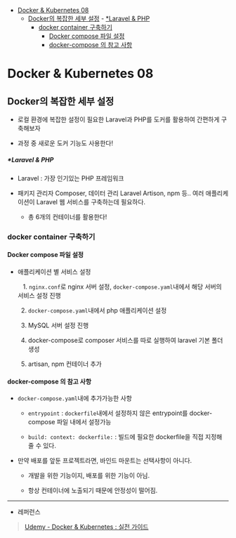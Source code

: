 - [Docker \& Kubernetes 08](#docker--kubernetes-08)
  - [Docker의 복잡한 세부 설정](#docker의-복잡한-세부-설정)
        - [\*Laravel \& PHP](#laravel--php)
    - [docker container 구축하기](#docker-container-구축하기)
      - [Docker compose 파일 설정](#docker-compose-파일-설정)
      - [docker-compose 의 참고 사항](#docker-compose-의-참고-사항)

# Docker & Kubernetes 08

## Docker의 복잡한 세부 설정

- 로컬 환경에 복잡한 설정이 필요한 Laravel과 PHP를 도커를 활용하여 간편하게 구축해보자

- 과정 중 새로운 도커 기능도 사용한다!

##### \*Laravel & PHP

- Laravel : 가장 인기있는 PHP 프레임워크

- 패키지 관리자 Composer, 데이터 관리 Laravel Artison, npm 등.. 여러 애플리케이션이 Laravel 웹 서비스를 구축하는데 필요하다.
  
  - 총 6개의 컨테이너를 활용한다!

### docker container 구축하기

#### Docker compose 파일 설정

- 애플리케이션 별 서비스 설정
  
     1. `nginx.conf`로 nginx 서버 설정, `docker-compose.yaml`내에서 해당 서버의 서비스 설정 진행
  
  2. `docker-compose.yaml`내에서 php 애플리케이션 설정
  
  3. MySQL 서버 설정 진행
  
  4. docker-compose로 composer 서비스를 따로 실행하여 laravel 기본 폴더 생성
  
  5. artisan, npm 컨테이너 추가

#### docker-compose 의 참고 사항

- `docker-compose.yaml`내에 추가가능한 사항
  
  - `entrypoint` : `dockerfile`내에서 설정하지 않은 entrypoint를 docker-compose 파일 내에서 설정가능
  
  - `build: context: dockerfile:` : 빌드에 필요한 dockerfile을 직접 지정해 줄 수 있다.

- 만약 배포를 앞둔 프로젝트라면, 바인드 마운트는 선택사항이 아니다.
  
  - 개발을 위한 기능이지, 배포를 위한 기능이 아님.
  
  - 항상 컨테이너에 노출되기 때문에 안정성이 떨어짐.

---

- 레퍼런스

> [Udemy - Docker & Kubernetes : 실전 가이드](https://www.udemy.com/course/docker-kubernetes-2022/)
